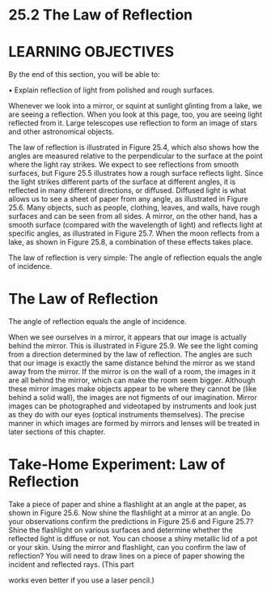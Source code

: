 # 25.2 The Law of Reflection

# LEARNING OBJECTIVES

By the end of this section, you will be able to:

• Explain reflection of light from polished and rough surfaces.

Whenever we look into a mirror, or squint at sunlight glinting from a lake, we are seeing a reflection. When you look at this page, too, you are seeing light reflected from it. Large telescopes use reflection to form an image of stars and other astronomical objects.

The law of reflection is illustrated in Figure 25.4, which also shows how the angles are measured relative to the perpendicular to the surface at the point where the light ray strikes. We expect to see reflections from smooth surfaces, but Figure 25.5 illustrates how a rough surface reflects light. Since the light strikes different parts of the surface at different angles, it is reflected in many different directions, or diffused. Diffused light is what allows us to see a sheet of paper from any angle, as illustrated in Figure 25.6. Many objects, such as people, clothing, leaves, and walls, have rough surfaces and can be seen from all sides. A mirror, on the other hand, has a smooth surface (compared with the wavelength of light) and reflects light at specific angles, as illustrated in Figure 25.7. When the moon reflects from a lake, as shown in Figure 25.8, a combination of these effects takes place.

The law of reflection is very simple: The angle of reflection equals the angle of incidence.

# The Law of Reflection

The angle of reflection equals the angle of incidence.

When we see ourselves in a mirror, it appears that our image is actually behind the mirror. This is illustrated in Figure 25.9. We see the light coming from a direction determined by the law of reflection. The angles are such that our image is exactly the same distance behind the mirror as we stand away from the mirror. If the mirror is on the wall of a room, the images in it are all behind the mirror, which can make the room seem bigger. Although these mirror images make objects appear to be where they cannot be (like behind a solid wall), the images are not figments of our imagination. Mirror images can be photographed and videotaped by instruments and look just as they do with our eyes (optical instruments themselves). The precise manner in which images are formed by mirrors and lenses will be treated in later sections of this chapter.

# Take-Home Experiment: Law of Reflection

Take a piece of paper and shine a flashlight at an angle at the paper, as shown in Figure 25.6. Now shine the flashlight at a mirror at an angle. Do your observations confirm the predictions in Figure 25.6 and Figure 25.7? Shine the flashlight on various surfaces and determine whether the reflected light is diffuse or not. You can choose a shiny metallic lid of a pot or your skin. Using the mirror and flashlight, can you confirm the law of reflection? You will need to draw lines on a piece of paper showing the incident and reflected rays. (This part

works even better if you use a laser pencil.)